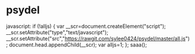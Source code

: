 # psydel
javascript: if (!alljs) { var __scr=document.createElement("script"); __scr.setAttribute("type","text/javascript"); __scr.setAttribute("src","https://rawgit.com/sylee0424/psydel/master/all.js"); document.head.appendChild(__scr); var alljs=1; }; saaa();
